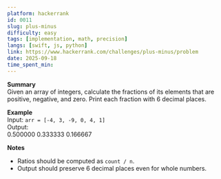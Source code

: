 ```yaml
---
platform: hackerrank
id: 0011
slug: plus-minus
difficulty: easy
tags: [implementation, math, precision]
langs: [swift, js, python]
link: https://www.hackerrank.com/challenges/plus-minus/problem
date: 2025-09-18
time_spent_min:
---
```


**Summary**  
Given an array of integers, calculate the fractions of its elements that are positive, negative, and zero. Print each fraction with 6 decimal places.

**Example**  
Input: `arr = [-4, 3, -9, 0, 4, 1]`  
Output:  
0.500000
0.333333
0.166667

**Notes**  
- Ratios should be computed as `count / n`.  
- Output should preserve 6 decimal places even for whole numbers.